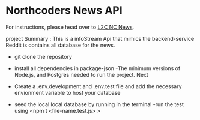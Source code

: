 # Northcoders News API

For instructions, please head over to [L2C NC News](https://l2c.northcoders.com/courses/be/nc-news).

project Summary : This is a infoStream Api that mimics the backend-service Reddit is contains all database for the news.

- git clone the repository
- install all dependencies in package-json
-The minimum versions of Node.js, and Postgres needed to run the project.
Next

- Create a .env.development and .env.test file and add the necessary envionment variable to host your database

- seed the local local database by running <npm run seed> in the terminal
  -run the test using <npm t <file-name.test.js> >
